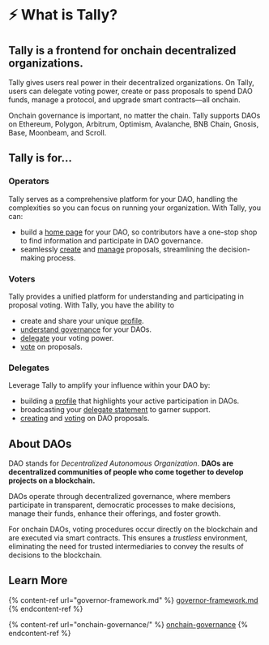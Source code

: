 # ⚡ What is Tally?

## Tally is a frontend for onchain decentralized organizations.

Tally gives users real power in their decentralized organizations. On Tally, users can delegate voting power, create or pass proposals to spend DAO funds, manage a protocol, and upgrade smart contracts—all onchain.

Onchain governance is important, no matter the chain. Tally supports DAOs on Ethereum, Polygon, Arbitrum, Optimism, Avalanche, BNB Chain, Gnosis, Base, Moonbeam, and Scroll.

## Tally is for...

### Operators

Tally serves as a comprehensive platform for your DAO, handling the complexities so you can focus on running your organization. With Tally, you can:

* build a [home page](../navigating-the-tally-platform/dao-page.md) for your DAO, so contributors have a one-stop shop to find information and participate in DAO governance.
* seamlessly [create](../proposals/creating-proposals/) and [manage](../proposals/managing-proposals.md) proposals, streamlining the decision-making process.

### Voters

Tally provides a unified platform for understanding and participating in proposal voting. With Tally, you have the ability to

* create and share your unique [profile](../navigating-the-tally-platform/tally-profile.md).
* [understand governance](../navigating-the-tally-platform/dao-page.md) for your DAOs.
* [delegate](../delegations-on-tally/delegating-voting-power/) your voting power.
* [vote](../proposals/voting-on-proposals.md) on proposals.

### Delegates

Leverage Tally to amplify your influence within your DAO by:

* building a [profile](../navigating-the-tally-platform/tally-profile.md) that highlights your active participation in DAOs.
* broadcasting your [delegate statement](../delegations-on-tally/creating-a-delegate-statement.md) to garner support.
* [creating](../proposals/creating-proposals/) and [voting](../proposals/voting-on-proposals.md) on DAO proposals.

## About DAOs

DAO stands for _Decentralized Autonomous Organization_. **DAOs are decentralized communities of people who come together to develop projects on a blockchain.**

DAOs operate through decentralized governance, where members participate in transparent, democratic processes to make decisions, manage their funds, enhance their offerings, and foster growth.

For onchain DAOs, voting procedures occur directly on the blockchain and are executed via smart contracts. This ensures a _trustless_ environment, eliminating the need for trusted intermediaries to convey the results of decisions to the blockchain.

## Learn More

{% content-ref url="governor-framework.md" %}
[governor-framework.md](governor-framework.md)
{% endcontent-ref %}

{% content-ref url="onchain-governance/" %}
[onchain-governance](onchain-governance/)
{% endcontent-ref %}
